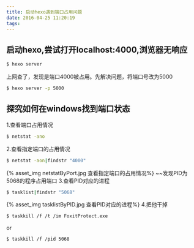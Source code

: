 ```yaml
---
title: 启动hexo遇到端口占用问题
date: 2016-04-25 11:20:19
tags:
---
```

## 启动hexo,尝试打开localhost:4000,浏览器无响应
``` bash
$ hexo server
```
上网查了，发现是端口4000被占用。先解决问题，将端口号改为5000
``` bash
$ hexo server -p 5000
```

## 探究如何在windows找到端口状态
1.查看端口占用情况
``` bash
$ netstat -ano
```
2.查看指定端口的占用情况
``` bash
$ netstat -aon|findstr "4000"
```
{% asset_img netstatByPort.jpg 查看指定端口的占用情况%}
~~发现PID为5068的程序占用端口
3.查看PID对应的进程
``` bash
$ tasklist|findstr "5068"
```
{% asset_img tasklistByPID.jpg 查看PID对应的进程%}
4.把他干掉
```bash
$ taskkill /f /t /im FoxitProtect.exe
```
or
```bash
$ taskkill /f /pid 5068
```